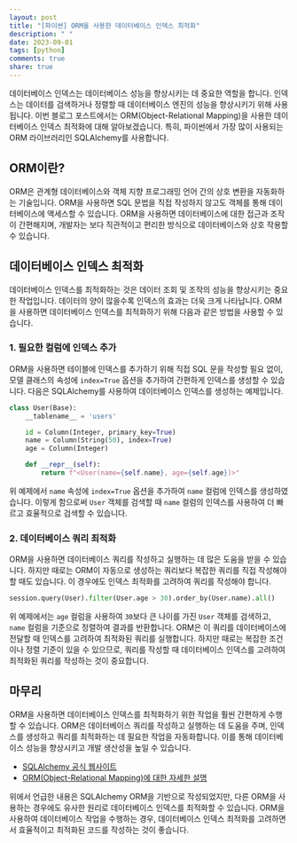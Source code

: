 ```yaml
---
layout: post
title: "[파이썬] ORM을 사용한 데이터베이스 인덱스 최적화"
description: " "
date: 2023-09-01
tags: [python]
comments: true
share: true
---
```


데이터베이스 인덱스는 데이터베이스 성능을 향상시키는 데 중요한 역할을 합니다. 인덱스는 데이터를 검색하거나 정렬할 때 데이터베이스 엔진의 성능을 향상시키기 위해 사용됩니다. 이번 블로그 포스트에서는 ORM(Object-Relational Mapping)을 사용한 데이터베이스 인덱스 최적화에 대해 알아보겠습니다. 특히, 파이썬에서 가장 많이 사용되는 ORM 라이브러리인 SQLAlchemy를 사용합니다.

## ORM이란?

ORM은 관계형 데이터베이스와 객체 지향 프로그래밍 언어 간의 상호 변환을 자동화하는 기술입니다. ORM을 사용하면 SQL 문법을 직접 작성하지 않고도 객체를 통해 데이터베이스에 액세스할 수 있습니다. ORM을 사용하면 데이터베이스에 대한 접근과 조작이 간편해지며, 개발자는 보다 직관적이고 편리한 방식으로 데이터베이스와 상호 작용할 수 있습니다.

## 데이터베이스 인덱스 최적화

데이터베이스 인덱스를 최적화하는 것은 데이터 조회 및 조작의 성능을 향상시키는 중요한 작업입니다. 데이터의 양이 많을수록 인덱스의 효과는 더욱 크게 나타납니다. ORM을 사용하면 데이터베이스 인덱스를 최적화하기 위해 다음과 같은 방법을 사용할 수 있습니다.

### 1. 필요한 컬럼에 인덱스 추가

ORM을 사용하면 테이블에 인덱스를 추가하기 위해 직접 SQL 문을 작성할 필요 없이, 모델 클래스의 속성에 `index=True` 옵션을 추가하여 간편하게 인덱스를 생성할 수 있습니다. 다음은 SQLAlchemy를 사용하여 데이터베이스 인덱스를 생성하는 예제입니다.

```python
class User(Base):
    __tablename__ = 'users'

    id = Column(Integer, primary_key=True)
    name = Column(String(50), index=True)
    age = Column(Integer)

    def __repr__(self):
        return f"<User(name={self.name}, age={self.age})>"
```

위 예제에서 `name` 속성에 `index=True` 옵션을 추가하여 `name` 컬럼에 인덱스를 생성하였습니다. 이렇게 함으로써 `User` 객체를 검색할 때 `name` 컬럼의 인덱스를 사용하여 더 빠르고 효율적으로 검색할 수 있습니다.

### 2. 데이터베이스 쿼리 최적화

ORM을 사용하면 데이터베이스 쿼리를 작성하고 실행하는 데 많은 도움을 받을 수 있습니다. 하지만 때로는 ORM이 자동으로 생성하는 쿼리보다 복잡한 쿼리를 직접 작성해야 할 때도 있습니다. 이 경우에도 인덱스 최적화를 고려하여 쿼리를 작성해야 합니다.

```python
session.query(User).filter(User.age > 30).order_by(User.name).all()
```

위 예제에서는 `age` 컬럼을 사용하여 `30`보다 큰 나이를 가진 `User` 객체를 검색하고, `name` 컬럼을 기준으로 정렬하여 결과를 반환합니다. ORM은 이 쿼리를 데이터베이스에 전달할 때 인덱스를 고려하여 최적화된 쿼리를 실행합니다. 하지만 때로는 복잡한 조건이나 정렬 기준이 있을 수 있으므로, 쿼리를 작성할 때 데이터베이스 인덱스를 고려하여 최적화된 쿼리를 작성하는 것이 중요합니다.

## 마무리

ORM을 사용하면 데이터베이스 인덱스를 최적화하기 위한 작업을 훨씬 간편하게 수행할 수 있습니다. ORM은 데이터베이스 쿼리를 작성하고 실행하는 데 도움을 주며, 인덱스를 생성하고 쿼리를 최적화하는 데 필요한 작업을 자동화합니다. 이를 통해 데이터베이스 성능을 향상시키고 개발 생산성을 높일 수 있습니다.

- [SQLAlchemy 공식 웹사이트](https://www.sqlalchemy.org/)
- [ORM(Object-Relational Mapping)에 대한 자세한 설명](https://en.wikipedia.org/wiki/Object-relational_mapping)

위에서 언급한 내용은 SQLAlchemy ORM을 기반으로 작성되었지만, 다른 ORM을 사용하는 경우에도 유사한 원리로 데이터베이스 인덱스를 최적화할 수 있습니다. ORM을 사용하여 데이터베이스 작업을 수행하는 경우, 데이터베이스 인덱스 최적화를 고려하면서 효율적이고 최적화된 코드를 작성하는 것이 좋습니다.